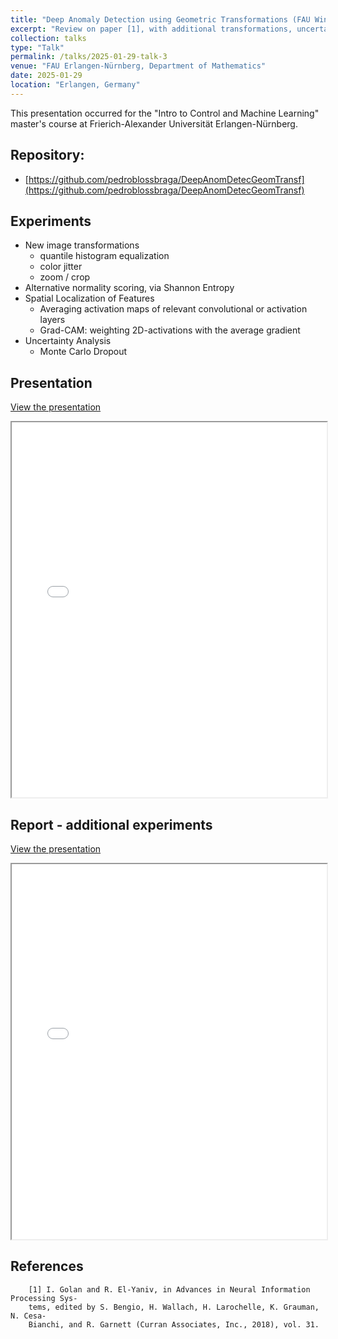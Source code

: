 ```yaml
---
title: "Deep Anomaly Detection using Geometric Transformations (FAU Winter Semester 2024/2025)"
excerpt: "Review on paper [1], with additional transformations, uncertainty analysis, and spatial feature localization."
collection: talks
type: "Talk"
permalink: /talks/2025-01-29-talk-3
venue: "FAU Erlangen-Nürnberg, Department of Mathematics"
date: 2025-01-29
location: "Erlangen, Germany"
---
```


This presentation occurred for the "Intro to Control and Machine Learning" master's course at Frierich-Alexander Universität Erlangen-Nürnberg.

## Repository: 
- [https://github.com/pedroblossbraga/DeepAnomDetecGeomTransf](https://github.com/pedroblossbraga/DeepAnomDetecGeomTransf)

## Experiments
- New image transformations
    - quantile histogram equalization
    - color jitter
    - zoom / crop
- Alternative normality scoring, via Shannon Entropy
- Spatial Localization of Features
    - Averaging activation maps of relevant convolutional or activation layers
    - Grad-CAM: weighting 2D-activations with the average gradient
- Uncertainty Analysis
    - Monte Carlo Dropout

## Presentation
[View the presentation](../files/FinalPresentation_Deep_AD_using_Geometric_Transformations.pdf)

<iframe src="../files/FinalPresentation_Deep_AD_using_Geometric_Transformations.pdf" width="100%" height="600px">
This browser does not support PDFs. Please download the PDF to view it: 
<a href="../files/Intro_Control_ML___DL_control_Heat_Eq.pdf">Download PDF</a>.
</iframe>

## Report - additional experiments
[View the presentation](../files/Report_ADGeomTransf_PedroBloess.pdf)

<iframe src="../files/Report_ADGeomTransf_PedroBloess.pdf" width="100%" height="600px">
This browser does not support PDFs. Please download the PDF to view it: 
<a href="../files/Intro_Control_ML___DL_control_Heat_Eq.pdf">Download PDF</a>.
</iframe>


## References

        [1] I. Golan and R. El-Yaniv, in Advances in Neural Information Processing Sys-
        tems, edited by S. Bengio, H. Wallach, H. Larochelle, K. Grauman, N. Cesa-
        Bianchi, and R. Garnett (Curran Associates, Inc., 2018), vol. 31.
